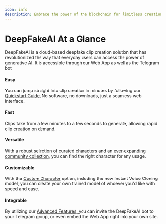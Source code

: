 ```yaml
---
icon: info
description: Embrace the power of the blockchain for limitless creation
---
```


# DeepFakeAI At a Glance

DeepFakeAI is a cloud-based deepfake clip creation solution that has revolutionized the way that everyday users can access the power of generative AI. It is accessible through our Web App as well as the Telegram bot

#### Easy

You can jump straight into clip creation in minutes by following our [Quickstart Guide.](features/quickstart-guide/) No software, no downloads, just a seamless web interface.&#x20;

#### Fast

Clips take from a few minutes to a few seconds to generate, allowing rapid clip creation on demand.

#### Versatile

With a robust selection of curated characters and an [ever-expanding community collection](features/custom-characters/explore.md), you can find the right character for any usage.

#### Customizable

With the [Custom Character](features/custom-characters/) option, including the new Instant Voice Cloning model, you can create your own trained model of whoever you'd like with speed and ease.

#### Integrable

By utilizing our [Advanced Features, ](features/advanced-features/)you can invite the DeepFakeAI bot to your Telegram group, or even embed the Web App right into your own site.&#x20;

